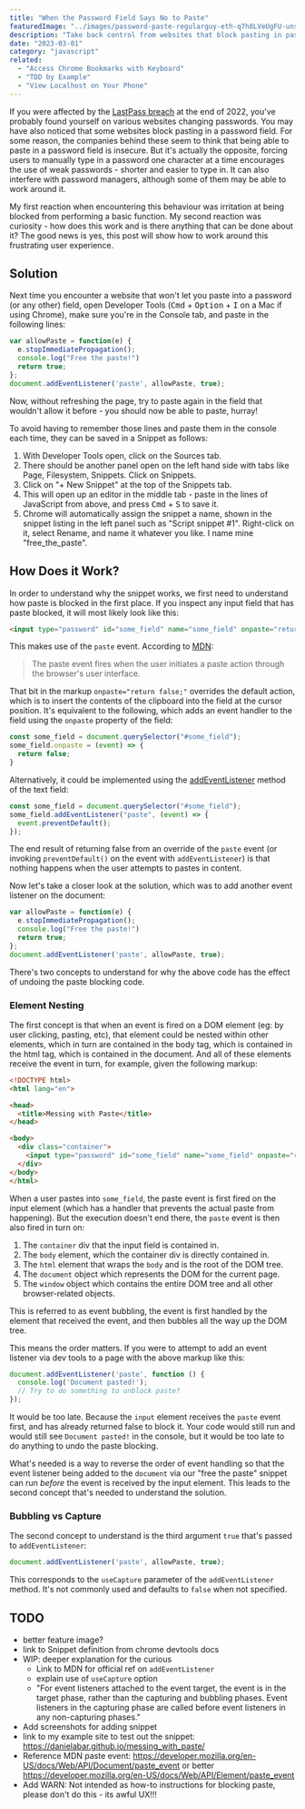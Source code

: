 ```yaml
---
title: "When the Password Field Says No to Paste"
featuredImage: "../images/password-paste-regularguy-eth-q7h8LVeUgFU-unsplash.jpg"
description: "Take back control from websites that block pasting in password fields."
date: "2023-03-01"
category: "javascript"
related:
  - "Access Chrome Bookmarks with Keyboard"
  - "TDD by Example"
  - "View Localhost on Your Phone"
---
```


If you were affected by the [LastPass breach](https://blog.lastpass.com/2022/12/notice-of-recent-security-incident/) at the end of 2022, you've probably found yourself on various websites changing passwords. You may have also noticed that some websites block pasting in a password field. For some reason, the companies behind these seem to think that being able to paste in a password field is insecure. But it's actually the opposite, forcing users to manually type in a password one character at a time encourages the use of weak passwords - shorter and easier to type in. It can also interfere with password managers, although some of them may be able to work around it.

My first reaction when encountering this behaviour was irritation at being blocked from performing a basic function. My second reaction was curiosity - how does this work and is there anything that can be done about it? The good news is yes, this post will show how to work around this frustrating user experience.

## Solution

Next time you encounter a website that won't let you paste into a password (or any other) field, open Developer Tools (<kbd class="markdown-kbd">Cmd</kbd> + <kbd class="markdown-kbd">Option</kbd> + <kbd class="markdown-kbd">I</kbd> on a Mac if using Chrome), make sure you're in the Console tab, and paste in the following lines:

```javascript
var allowPaste = function(e) {
  e.stopImmediatePropagation();
  console.log("Free the paste!")
  return true;
};
document.addEventListener('paste', allowPaste, true);
```

Now, without refreshing the page, try to paste again in the field that wouldn't allow it before - you should now be able to paste, hurray!

To avoid having to remember those lines and paste them in the console each time, they can be saved in a Snippet as follows:

1. With Developer Tools open, click on the Sources tab.
2. There should be another panel open on the left hand side with tabs like Page, Filesystem, Snippets. Click on Snippets.
3. Click on "+ New Snippet" at the top of the Snippets tab.
4. This will open up an editor in the middle tab - paste in the lines of JavaScript from above, and press <kbd class="markdown-kbd">Cmd</kbd> + <kbd class="markdown-kbd">S</kbd> to save it.
5. Chrome will automatically assign the snippet a name, shown in the snippet listing in the left panel such as "Script snippet #1". Right-click on it, select Rename, and name it whatever you like. I name mine "free_the_paste".

## How Does it Work?

In order to understand why the snippet works, we first need to understand how paste is blocked in the first place. If you inspect any input field that has paste blocked, it will most likely look like this:

```html
<input type="password" id="some_field" name="some_field" onpaste="return false;">
```

This makes use of the `paste` event. According to [MDN](https://developer.mozilla.org/en-US/docs/Web/API/Element/paste_event):

> The paste event fires when the user initiates a paste action through the browser's user interface.

That bit in the markup `onpaste="return false;"` overrides the default action, which is to insert the contents of the clipboard into the field at the cursor position. It's equivalent to the following, which adds an event handler to the field using the `onpaste` property of the field:

```javascript
const some_field = document.querySelector("#some_field");
some_field.onpaste = (event) => {
  return false;
}
```

Alternatively, it could be implemented using the [addEventListener](https://developer.mozilla.org/en-US/docs/Web/API/EventTarget/addEventListener) method of the text field:

```javascript
const some_field = document.querySelector("#some_field");
some_field.addEventListener("paste", (event) => {
  event.preventDefault();
});
```

The end result of returning false from an override of the `paste` event (or invoking `preventDefault()` on the event with `addEventListener`) is that nothing happens when the user attempts to pastes in content.

Now let's take a closer look at the solution, which was to add another event listener on the document:

```javascript
var allowPaste = function(e) {
  e.stopImmediatePropagation();
  console.log("Free the paste!")
  return true;
};
document.addEventListener('paste', allowPaste, true);
```

There's two concepts to understand for why the above code has the effect of undoing the paste blocking code.

### Element Nesting

The first concept is that when an event is fired on a DOM element (eg: by user clicking, pasting, etc), that element could be nested within other elements, which in turn are contained in the body tag, which is contained in the html tag, which is contained in the document. And all of these elements receive the event in turn, for example, given the following markup:


```html
<!DOCTYPE html>
<html lang="en">

<head>
  <title>Messing with Paste</title>
</head>

<body>
  <div class="container">
    <input type="password" id="some_field" name="some_field" onpaste="return false;">
  </div>
</body>
</html>
```

When a user pastes into `some_field`, the paste event is first fired on the input element (which has a handler that prevents the actual paste from happening). But the execution doesn't end there, the `paste` event is then also fired in turn on:

1. The `container` div that the input field is contained in.
2. The `body` element, which the container div is directly contained in.
3. The `html` element that wraps the `body` and is the root of the DOM tree.
4. The `document` object which represents the DOM for the current page.
5. The `window` object which contains the entire DOM tree and all other browser-related objects.

This is referred to as event bubbling, the event is first handled by the element that received the event, and then bubbles all the way up the DOM tree.

This means the order matters. If you were to attempt to add an event listener via dev tools to a page with the above markup like this:

```javascript
document.addEventListener('paste', function () {
  console.log('Document pasted!');
  // Try to do something to unblock paste?
});
```

It would be too late. Because the `input` element receives the `paste` event first, and has already returned false to block it. Your code would still run and would still see `Document pasted!` in the console, but it would be too late to do anything to undo the paste blocking.

What's needed is a way to reverse the order of event handling so that the event listener being added to the `document` via our "free the paste" snippet can run *before* the event is received by the input element. This leads to the second concept that's needed to understand the solution.

### Bubbling vs Capture

The second concept to understand is the third argument `true` that's passed to `addEventListener`:

```javascript
document.addEventListener('paste', allowPaste, true);
```

This corresponds to the `useCapture` parameter of the `addEventListener` method. It's not commonly used and defaults to `false` when not specified.

## TODO
* better feature image?
* link to Snippet definition from chrome devtools docs
* WIP: deeper explanation for the curious
  * Link to MDN for official ref on `addEventListener`
  * explain use of `useCapture` option
  * "For event listeners attached to the event target, the event is in the target phase, rather than the capturing and bubbling phases. Event listeners in the capturing phase are called before event listeners in any non-capturing phases."
* Add screenshots for adding snippet
* link to my example site to test out the snippet: https://danielabar.github.io/messing_with_paste/
* Reference MDN paste event: https://developer.mozilla.org/en-US/docs/Web/API/Document/paste_event or better https://developer.mozilla.org/en-US/docs/Web/API/Element/paste_event
* Add WARN: Not intended as how-to instructions for blocking paste, please don't do this - its awful UX!!!
